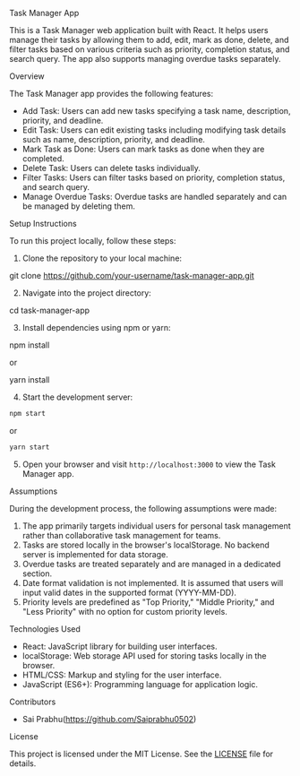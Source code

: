 Task Manager App

This is a Task Manager web application built with React. It helps users manage their tasks by allowing them to add, edit, mark as done, delete, and filter tasks based on various criteria such as priority, completion status, and search query. The app also supports managing overdue tasks separately.

Overview

The Task Manager app provides the following features:

- Add Task: Users can add new tasks specifying a task name, description, priority, and deadline.
- Edit Task: Users can edit existing tasks including modifying task details such as name, description, priority, and deadline.
- Mark Task as Done: Users can mark tasks as done when they are completed.
- Delete Task: Users can delete tasks individually.
- Filter Tasks: Users can filter tasks based on priority, completion status, and search query.
- Manage Overdue Tasks: Overdue tasks are handled separately and can be managed by deleting them.

Setup Instructions

To run this project locally, follow these steps:

1. Clone the repository to your local machine:

git clone https://github.com/your-username/task-manager-app.git

2. Navigate into the project directory:

cd task-manager-app


3. Install dependencies using npm or yarn:

npm install

or

yarn install


4. Start the development server:

```bash
npm start
```
or
```bash
yarn start
```

5. Open your browser and visit `http://localhost:3000` to view the Task Manager app.

Assumptions

During the development process, the following assumptions were made:

1. The app primarily targets individual users for personal task management rather than collaborative task management for teams.
2. Tasks are stored locally in the browser's localStorage. No backend server is implemented for data storage.
3. Overdue tasks are treated separately and are managed in a dedicated section.
4. Date format validation is not implemented. It is assumed that users will input valid dates in the supported format (YYYY-MM-DD).
5. Priority levels are predefined as "Top Priority," "Middle Priority," and "Less Priority" with no option for custom priority levels.

Technologies Used

- React: JavaScript library for building user interfaces.
- localStorage: Web storage API used for storing tasks locally in the browser.
- HTML/CSS: Markup and styling for the user interface.
- JavaScript (ES6+): Programming language for application logic.

Contributors

- Sai Prabhu(https://github.com/Saiprabhu0502)


License

This project is licensed under the MIT License. See the [LICENSE](LICENSE) file for details.
